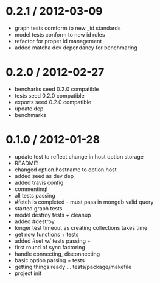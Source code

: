 
0.2.1 / 2012-03-09 
==================

  * graph tests comform to new _id standards
  * model tests conform to new id rules
  * refactor for proper id management
  * added matcha dev dependancy for benchmaring

0.2.0 / 2012-02-27 
==================

  * bencharks seed 0.2.0 compatible
  * tests seed 0.2.0 compatible
  * exports seed 0.2.0 compatible
  * update dep
  * benchmarks

0.1.0 / 2012-01-28 
==================

  * update test to reflect change in host option storage
  * README!
  * changed option.hostname to option.host
  * added seed as dev dep
  * added travis config
  * commenting!
  * all tests passing
  * #fetch is completed - must pass in mongdb valid query
  * started graph tests
  * model destroy tests + cleanup
  * added #destroy
  * longer test timeout as creating collections takes time
  * get now functions + tests
  * added #set w/ tests passing +
  * first round of sync factoring
  * handle connecting, disconnecting
  * basic option parsing + tests
  * getting things ready … tests/package/makefile
  * project init
